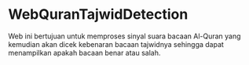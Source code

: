 # WebQuranTajwidDetection
Web ini bertujuan untuk memproses sinyal suara bacaan Al-Quran yang kemudian akan dicek kebenaran bacaan tajwidnya sehingga dapat menampilkan apakah bacaan benar atau salah.
